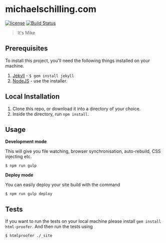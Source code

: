 # michaelschilling.com

[![license][license-image]][license-url] [![Build Status][travis-image]][travis-url]
> It&#39;s Mike

## Prerequisites

To install this project, you'll need the following things installed on your machine.

1. [Jekyll](http://jekyllrb.com/) - `$ gem install jekyll`
2. [NodeJS](http://nodejs.org) - use the installer.

## Local Installation

1. Clone this repo, or download it into a directory of your choice.
2. Inside the directory, run `npm install`.

## Usage

**Development mode**

This will give you file watching, browser synchronisation, auto-rebuild, CSS injecting etc.

```shell
$ npm run gulp
```

**Deploy mode**

You can easily deploy your site build with the command
```shell
$ npm run gulp deploy
```

## Tests

If you want to run the tests on your local machine please install `gem install html-proofer`. And then run the tests using
```shell
$ htmlproofer ./_site
```

[license-image]: https://img.shields.io/badge/license-ISC-blue.svg
[license-url]: https://github.com/mschilling/michaelschilling.com/blob/master/LICENSE
[travis-image]: https://travis-ci.org/mschilling/michaelschilling.com.svg?branch=master
[travis-url]: https://travis-ci.org/mschilling/michaelschilling.com
